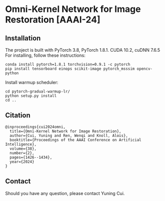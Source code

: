 # Omni-Kernel Network for Image Restoration [AAAI-24]


<!--[![](https://img.shields.io/badge/OKNet-paper-blue.svg)](https://ojs.aaai.org/index.php/AAAI/article/view/27907)    -->

<!--[![](https://img.shields.io/badge/OKNet-Appendix-blue.svg)](https://drive.google.com/file/d/1IVXjApjDWJiLc434d70cOhBpNk9UsyFp/view?usp=sharing)-->





## Installation
The project is built with PyTorch 3.8, PyTorch 1.8.1. CUDA 10.2, cuDNN 7.6.5
For installing, follow these instructions:
~~~
conda install pytorch=1.8.1 torchvision=0.9.1 -c pytorch
pip install tensorboard einops scikit-image pytorch_msssim opencv-python
~~~
Install warmup scheduler:
~~~
cd pytorch-gradual-warmup-lr/
python setup.py install
cd ..
~~~

## Citation
~~~
@inproceedings{cui2024omni,
  title={Omni-Kernel Network for Image Restoration},
  author={Cui, Yuning and Ren, Wenqi and Knoll, Alois},
  booktitle={Proceedings of the AAAI Conference on Artificial Intelligence},
  volume={38},
  number={2},
  pages={1426--1434},
  year={2024}
}
~~~


## Contact
Should you have any question, please contact Yuning Cui.
